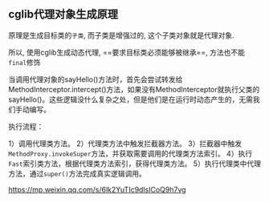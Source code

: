 ## cglib代理对象生成原理

原理是生成目标类的`子类`, 而子类是增强过的, 这个子类对象就是代理对象.

所以, 使用cglib生成动态代理, ==要求目标类必须能够被继承==, 方法也不能`final`修饰



当调用代理对象的sayHello()方法时，首先会尝试转发给MethodInterceptor.intercept()方法，如果没有MethodInterceptor就执行父类的sayHello()。这些逻辑没什么复杂之处，但是他们是在运行时动态产生的，无需我们手动编写。



执行流程：

1）调用代理类方法。
2）代理类方法中触发拦截器方法。
3）拦截器中触发`MethodProxy.invokeSuper`方法，并获取需要调用的代理类方法索引。
4）执行`Fast`索引类方法，根据代理类方法索引，获得代理类方法。
5）执行代理类中代理方法，通过`super()`方法完成真实逻辑调用。



https://mp.weixin.qq.com/s/6lk2YuTIc9dlsICoQ9h7vg





